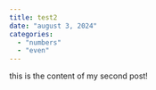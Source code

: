```yaml
---
title: test2
date: "august 3, 2024"
categories:
  - "numbers"
  - "even"
---
```


this is the content of my second post!

